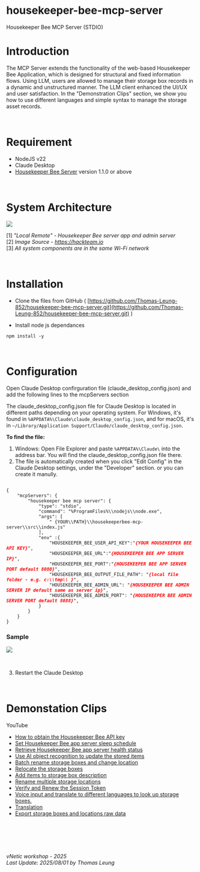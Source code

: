 # housekeeper-bee-mcp-server
Housekeeper Bee MCP Server (STDIO)

# Introduction   
           
The MCP Server extends the functionality of the web-based Housekeeper Bee Application, which is designed for structural and fixed information flows. Using LLM, users are allowed to manage their storage box records in a dynamic and unstructured manner. The LLM client enhanced the UI/UX and user satisfaction. In the "Demonstration Clips" section, we show you how to use different languages and simple syntax to manage the storage asset records.

<br>

# Requirement

- NodeJS v22 
- Claude Desktop
- [Housekeeper Bee Server](https://github.com/Thomas-Leung-852/HousekeeperBeeWebApp) version 1.1.0 or above     
      
<br>      

# System Architecture 

![](https://hackteam.io/images/build-your-first-mcp-server-with-typescript-in-under-10-minutes-diagram.png)

[1] *"Local Remote" - Housekeeper Bee server app and admin server*    
[2] *Image Source - https://hackteam.io*     
[3] *All system components are in the same Wi-Fi network*

<br>    

# Installation 

 - Clone the files from GitHub ( [https://github.com/Thomas-Leung-852/housekeeper-bee-mcp-server.git](https://github.com/Thomas-Leung-852/housekeeper-bee-mcp-server.git) )    

 - Install node js dependances

```
npm install -y
```

<br>

# Configuration 

Open Claude Desktop confirguration file (claude_desktop_config.json) and add the following lines to the mcpServers section

The claude_desktop_config.json file for Claude Desktop is located in different paths depending on your operating system. For Windows, it's found in `%APPDATA%\Claude\claude_desktop_config.json`, and for macOS, it's in `~/Library/Application Support/Claude/claude_desktop_config.json`. 

**To find the file:**  

1. Windows:
Open File Explorer and paste `%APPDATA%\Claude\` into the address bar. You will find the claude_desktop_config.json file there. 
2. The file is automatically created when you click "Edit Config" in the Claude Desktop settings, under the "Developer" section. or you can create it manully.

<pre><code>
{
	"mcpServers": {
		"housekeeper bee mcp server": {
			"type": "stdio",
			"command": "%ProgramFiles%\\nodejs\\node.exe",
			"args": [
				" {YOUR\\PATH}\\housekeeperbee-mcp-server\\src\\index.js"
			],
			"env" :{
				"HOUSEKEEPER_BEE_USER_API_KEY":"<b><i><font color="#F00">{YOUR HOUSEKEEPER BEE API KEY}</font></i></b>",				
        	    "HOUSEKEEPER_BEE_URL":"<b><i><font color="#F00">{HOUSEKEEPER BEE APP SERVER IP}</font></i></b>",
        		"HOUSEKEEPER_BEE_PORT":"<b><i><font color="#F00">{HOUSEKEEPER BEE APP SERVER PORT default 8080}</font></i></b>",
				"HOUSEKEEPER_BEE_OUTPUT_FILE_PATH": "<b><i><font color="#F00">{local file folder - e.g. c:\\tmp\\ }</font></i></b>",
				"HOUSEKEEPER_BEE_ADMIN_URL": "<b><i><font color="#F00">{HOUSEKEEPER BEE ADMIN SERVER IP default same as server ip}</font></i></b>",
				"HOUSEKEEPER_BEE_ADMIN_PORT": "<b><i><font color="#F00">{HOUSEKEEPER BEE ADMIN SERVER PORT default 8088}</font></i></b>",
			}
		}
	}
}
</code></pre>

### Sample
![](https://static.wixstatic.com/media/0d7edc_8da9e88359c745c2ad067d98f5f9b9db~mv2.png)
    
<br>

3. Restart the Claude Desktop

<br>

# Demonstation Clips

YouTube

* [How to obtain the Housekeeper Bee API key](https://youtu.be/x7zshcqJTlY?si=3mgp6eS1h3IDHNOh)  <img style="width:5px;" valign="middle" src="https://icons.iconarchive.com/icons/paomedia/small-n-flat/48/star-icon.png" ><img style="width:5px;" valign="middle" src="https://icons.iconarchive.com/icons/paomedia/small-n-flat/48/star-icon.png" >      
* [Set Housekeeper Bee app server sleep schedule](https://youtu.be/mp-i6p8VztY?si=cXiPKha7JMGL2XKF)    
* [Retrieve Housekeeper Bee app server health status](https://youtu.be/gw5v88TVHnk?si=l6e4trW2sS8livto)        
* [Use AI object recognition to update the stored items](https://youtu.be/bToddC73sfo?si=aQu52ObRZtSdGfVN)<img style="width:5px;" valign="middle" src="https://icons.iconarchive.com/icons/paomedia/small-n-flat/48/star-icon.png" ><img style="width:5px;" valign="middle" src="https://icons.iconarchive.com/icons/paomedia/small-n-flat/48/star-icon.png" >                    
* [Batch rename storage boxes and change location](https://youtu.be/cd9snhRSTf8?si=f6VPrmQUWV-NjR2I)      
* [Relocate the storage boxes](https://youtu.be/ae4Awb_Q4gk?si=AlwkhX_sWMBxsrct)      
* [Add items to storage box description](https://youtu.be/7rqJVQMm_D0?si=356MRrNSL0tV7Wkl)      
* [Rename multiple storage locations](https://youtu.be/HDY6c1wTevo?si=8WathM6DpxpuV8UG)      
* [Verify and Renew the Session Token](https://youtu.be/Tt-v82Cc2hQ?si=csRWxtuDni-CWNLY)        
* [Voice input and translate to different languages to look up storage boxes.](https://youtu.be/y77HvV44JtE?si=sNPlSAOAilGdjC8l) <img style="width:5px;" valign="middle" src="https://icons.iconarchive.com/icons/paomedia/small-n-flat/48/star-icon.png" >     
* [Translation](https://youtu.be/Z4LLwdZtkb0?si=wTnGxkmHpmy5IqNo)    
* [Export storage boxes and locations raw data](https://youtu.be/0RxOJnAOrjQ?si=oJu-XQnxUxn9cMWH)    

<br><br>
---
*vNetic workshop - 2025*   
*Last Update: 2025/08/01 by Thomas Leung*



